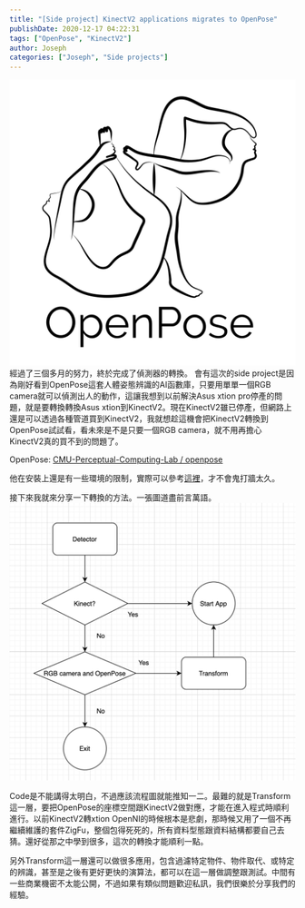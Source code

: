 ```yaml
---
title: "[Side project] KinectV2 applications migrates to OpenPose"
publishDate: 2020-12-17 04:22:31
tags: ["OpenPose", "KinectV2"]
author: Joseph
categories: ["Joseph", "Side projects"]
---
```


![OpenPose](https://raw.githubusercontent.com/CMU-Perceptual-Computing-Lab/openpose/master/.github/Logo_main_black.png)
經過了三個多月的努力，終於完成了偵測器的轉換。
會有這次的side project是因為剛好看到OpenPose這套人體姿態辨識的AI函數庫，只要用單單一個RGB camera就可以偵測出人的動作，這讓我想到以前解決Asus xtion pro停產的問題，就是要轉換轉換Asus xtion到KinectV2。現在KinectV2雖已停產，但網路上還是可以透過各種管道買到KinectV2，我就想趁這機會把KinectV2轉換到OpenPose試試看，看未來是不是只要一個RGB camera，就不用再擔心KinectV2真的買不到的問題了。

OpenPose: [CMU-Perceptual-Computing-Lab / openpose](https://github.com/CMU-Perceptual-Computing-Lab/openpose)
<!-- more -->

他在安裝上還是有一些環境的限制，實際可以參考[這裡](https://github.com/CMU-Perceptual-Computing-Lab/openpose/blob/master/doc/installation/README.md#operating-systems-requirements-and-dependencies)，才不會鬼打牆太久。

接下來我就來分享一下轉換的方法。一張圖道盡前言萬語。
![flowchart](flowchart.png)

Code是不能講得太明白，不過應該流程圖就能推知一二。最難的就是Transform這一層，要把OpenPose的座標空間跟KinectV2做對應，才能在進入程式時順利進行。以前KinectV2轉xtion OpenNI的時候根本是悲劇，那時候又用了一個不再繼續維護的套件ZigFu，整個包得死死的，所有資料型態跟資料結構都要自己去猜。還好從那之中學到很多，這次的轉換才能順利一點。

另外Transform這一層還可以做很多應用，包含過濾特定物件、物件取代、或特定的辨識，甚至是之後有更好更快的演算法，都可以在這一層做調整跟測試。中間有一些商業機密不太能公開，不過如果有類似問題歡迎私訊，我們很樂於分享我們的經驗。
